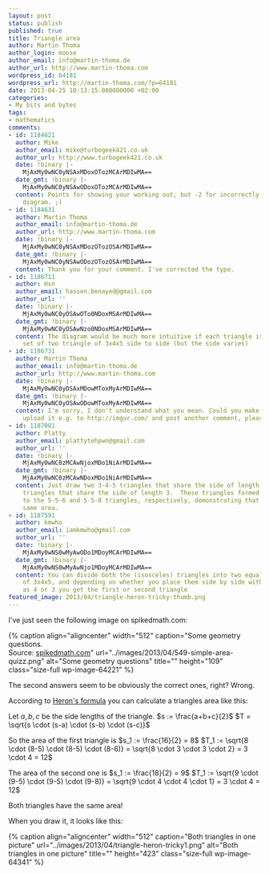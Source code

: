 ```yaml
---
layout: post
status: publish
published: true
title: Triangle area
author: Martin Thoma
author_login: moose
author_email: info@martin-thoma.de
author_url: http://www.martin-thoma.com
wordpress_id: 64181
wordpress_url: http://martin-thoma.com/?p=64181
date: 2013-04-25 10:13:15.000000000 +02:00
categories:
- My bits and bytes
tags:
- mathematics
comments:
- id: 1184621
  author: Mike
  author_email: mike@turbogeek421.co.uk
  author_url: http://www.turbogeek421.co.uk
  date: !binary |-
    MjAxMy0wNC0yNSAxMDoxOTozMCArMDIwMA==
  date_gmt: !binary |-
    MjAxMy0wNC0yNSAwODoxOTozMCArMDIwMA==
  content: Points for showing your working out, but -2 for incorrectly labelling your
    diagram. ;)
- id: 1184631
  author: Martin Thoma
  author_email: info@martin-thoma.de
  author_url: http://www.martin-thoma.com
  date: !binary |-
    MjAxMy0wNC0yNSAxMDozOTozOSArMDIwMA==
  date_gmt: !binary |-
    MjAxMy0wNC0yNSAwODozOTozOSArMDIwMA==
  content: Thank you for your comment. I've corrected the typo.
- id: 1186711
  author: Hsn
  author_email: hassen.benayed@gmail.com
  author_url: ''
  date: !binary |-
    MjAxMy0wNC0yOSAwOTo0NDoxMSArMDIwMA==
  date_gmt: !binary |-
    MjAxMy0wNC0yOSAwNzo0NDoxMSArMDIwMA==
  content: The diagram would be much more intuitive if each triangle is shown as a
    set of two triangle of 3x4x5 side to side (but the side varies)
- id: 1186731
  author: Martin Thoma
  author_email: info@martin-thoma.de
  author_url: http://www.martin-thoma.com
  date: !binary |-
    MjAxMy0wNC0yOSAxMDowMToxMyArMDIwMA==
  date_gmt: !binary |-
    MjAxMy0wNC0yOSAwODowMToxMyArMDIwMA==
  content: I'm sorry, I don't understand what you mean. Could you make a scribble,
    upload it e.g. to http://imgur.com/ and post another comment, please?
- id: 1187001
  author: Platty
  author_email: plattytehpwn@gmail.com
  author_url: ''
  date: !binary |-
    MjAxMy0wNC0zMCAwNjoxMDo1NiArMDIwMA==
  date_gmt: !binary |-
    MjAxMy0wNC0zMCAwNDoxMDo1NiArMDIwMA==
  content: Just draw two 3-4-5 triangles that share the side of length 4 and two 3-4-5
    triangles that share the side of length 3.  These triangles formed are equivalent
    to the 5-5-6 and 5-5-8 triangles, respectively, demonstrating that they have the
    same area.
- id: 1187591
  author: kmwho
  author_email: iamkmwho@gmail.com
  author_url: ''
  date: !binary |-
    MjAxMy0wNS0wMyAwODo1MDoyMCArMDIwMA==
  date_gmt: !binary |-
    MjAxMy0wNS0wMyAwNjo1MDoyMCArMDIwMA==
  content: You can divide both the (isosceles) triangles into two equal right triangles
    of 3x4x5, and depending on whether you place them side by side with common side
    as 4 or 3 you get the first or second triangle
featured_image: 2013/04/triangle-heron-tricky-thumb.png
---
```

I've just seen the following image on spikedmath.com:

{% caption align="aligncenter" width="512" caption="Some geometry questions.<br />Source: <a href="http://spikedmath.com/549.html">spikedmath.com</a>" url="../images/2013/04/549-simple-area-quizz.png" alt="Some geometry questions" title="" height="109" class="size-full wp-image-64221" %}

The second answers seem to be obviously the correct ones, right? Wrong.

According to <a href="http://en.wikipedia.org/wiki/Heron%27s_formula">Heron's formula</a> you can calculate a triangles area like this:

Let $a, b, c$ be the side lengths of the triangle.
$s := \frac{a+b+c}{2}$
$T = \sqrt{s \cdot (s-a) \cdot (s-b) \cdot (s-c)}$

So the area of the first triangle is
$s_1 := \frac{16}{2} = 8$
$T_1 := \sqrt{8 \cdot (8-5) \cdot (8-5) \cdot (8-6)} = \sqrt{8 \cdot 3 \cdot 3 \cdot 2} = 3 \cdot 4 = 12$

The area of the second one is
$s_1 := \frac{18}{2} = 9$
$T_1 := \sqrt{9 \cdot (9-5) \cdot (9-5) \cdot (9-8)} = \sqrt{9 \cdot 4 \cdot 4 \cdot 1} = 3 \cdot 4 = 12$

Both triangles have the same area!

When you draw it, it looks like this:

{% caption align="aligncenter" width="512" caption="Both triangles in one picture" url="../images/2013/04/triangle-heron-tricky1.png" alt="Both triangles in one picture" title="" height="423" class="size-full wp-image-64341" %}
